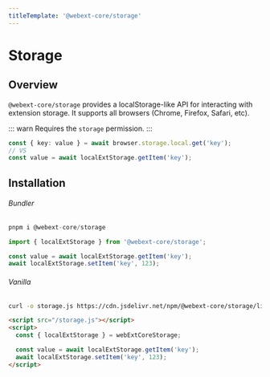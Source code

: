 ```yaml
---
titleTemplate: '@webext-core/storage'
---
```


# Storage

<ChipGroup>
  <Chip text="MV2" type="manifest" />
  <Chip text="MV3" type="manifest" />
  <Chip text="Chrome" type="browser" />
  <Chip text="Firefox" type="browser" />
  <Chip text="Safari" type="browser" />
</ChipGroup>

## Overview

`@webext-core/storage` provides a localStorage-like API for interacting with extension storage. It supports all browsers (Chrome, Firefox, Safari, etc).

::: warn
Requires the `storage` permission.
:::

```ts
const { key: value } = await browser.storage.local.get('key');
// VS
const value = await localExtStorage.getItem('key');
```

## Installation

###### Bundler

```ts
pnpm i @webext-core/storage
```

```ts
import { localExtStorage } from '@webext-core/storage';

const value = await localExtStorage.getItem('key');
await localExtStorage.setItem('key', 123);
```

###### Vanilla

```sh
curl -o storage.js https://cdn.jsdelivr.net/npm/@webext-core/storage/lib/index.global.js
```

```html
<script src="/storage.js"></script>
<script>
  const { localExtStorage } = webExtCoreStorage;

  const value = await localExtStorage.getItem('key');
  await localExtStorage.setItem('key', 123);
</script>
```
